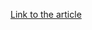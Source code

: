 [Link to the article](https://www.bleepingcomputer.com/news/microsoft/windows-11-kb5046740-update-released-with-14-changes-and-fixes/)
